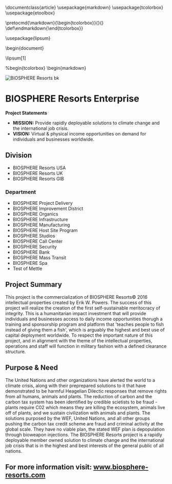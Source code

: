 \documentclass{article}
\usepackage{markdown}
\usepackage{tcolorbox}
\usepackage{etoolbox}

\pretocmd{\markdown}{\begin{tcolorbox}}{}{}
\def\endmarkdown{\end{tcolorbox}}

\usepackage{lipsum}

\begin{document}

\lipsum[1]

%begin{tcolorbox}
\begin{markdown}


![BIOSPHERE Resorts bk](https://user-images.githubusercontent.com/51065039/209725979-d2d4cf7a-2521-47ce-af1a-d490fa475c6c.jpg)

# BIOSPHERE Resorts Enterprise
**Project Statements**

- **MISSION:** Provide rapidly deployable solutions to climate change and the international job crisis.
- **VISION:** Virtual & physical income opportunities on demand for individuals and businesses worldwide.

## Division
+ BIOSPHERE Resorts USA
+ BIOSPHERE Resorts UK
+ BIOSPHERE Resorts GIB

### Department
+ BIOSPHERE Project Delivery
+ BIOSPHERE Improvement District
+ BIOSPHERE Organics
+ BIOSPHERE Infrastructure
+ BIOSPHERE Manufacturing
+ BIOSPHERE Host Site Program
+ BIOSPHERE Studios
+ BIOSPHERE Call Center
+ BIOSPHERE Security
+ BIOSPHERE Bank
+ BIOSPHERE Mass Transit
+ BIOSPHERE Spa
+ Test of Mettle

## **Project Summary**
This project is the commercialization of BIOSPHERE Resorts© 2016 intellectual properties created by Erik W. Powers.  The success of this project will realize the creation of the first self-sustainable meritocracy of integrity.  This is a humanitarian impact investment that will provide individuals and businesses access to daily income opportunities thorugh a training and sponsorship program and platform that 'teaches people to fish instead of giving them a fish', which is arguably the highest and best use of capital deployment worldwide.  To respect the important nature of this project, and in alignment with the theme of the intellectual properties, operations and staff will function in military fashion with a defined clearance structure.

## **Purpose & Need**
The United Nations and other organizations have alerted the world to a climate crisis, along with their preprepared solutions to it that have demonstrated to be harmful Heagelian Dilectic responses that remove rights from all humans, animals and plants. The reduction of carbon and the carbon tax system has been identified by credible scietists to be fraud - plants require C02 which means they are killing the ecosystem, animals live off of plants, and we sustain civilization with animals and plants. The solutions purposed by the WEF, United Nations, and all other groups pushing the carbon tax credit scheme are fraud and criminal activity at the global scale. They have no viable plan, the stated WEF plan is depopulation through bioweapon injections. The BIOSPHERE Resorts project is a rapidly deployable member owned solution to climate change and the international job crisis that is in the highest and best interests of the general public of all nations.  

## For more information visit: www.biosphere-resorts.com
